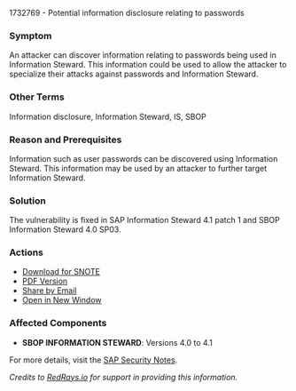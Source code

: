 1732769 - Potential information disclosure relating to passwords

### Symptom
An attacker can discover information relating to passwords being used in Information Steward. This information could be used to allow the attacker to specialize their attacks against passwords and Information Steward.

### Other Terms
Information disclosure, Information Steward, IS, SBOP

### Reason and Prerequisites
Information such as user passwords can be discovered using Information Steward. This information may be used by an attacker to further target Information Steward.

### Solution
The vulnerability is fixed in SAP Information Steward 4.1 patch 1 and SBOP Information Steward 4.0 SP03.

### Actions
- [Download for SNOTE](https://notesdownloads.sap.com/note/0040000017458702017)
- [PDF Version](https://userapps.support.sap.com/sap/support/sfm/notes/print/0001732769?language=en-US&token=AB69FEA8D19ED18ED51B2B343A354F1F)
- [Share by Email](https://me.sap.com/)
- [Open in New Window](https://me.sap.com/)

### Affected Components
- **SBOP INFORMATION STEWARD**: Versions 4.0 to 4.1

For more details, visit the [SAP Security Notes](https://me.sap.com/).

*Credits to [RedRays.io](https://redrays.io) for support in providing this information.*